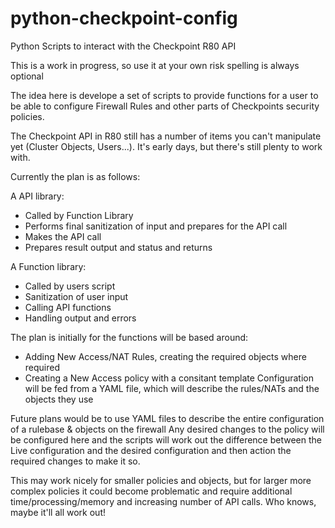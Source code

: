 # python-checkpoint-config
Python Scripts to interact with the Checkpoint R80 API

This is a work in progress, so use it at your own risk
spelling is always optional

The idea here is develope a set of scripts to provide functions for a user to be able to configure Firewall Rules and other parts of Checkpoints security policies.

The Checkpoint API in R80 still has a number of items you can't manipulate yet (Cluster Objects, Users...).
It's early days, but there's still plenty to work with.

Currently the plan is as follows:

A API library:
 - Called by Function Library
 - Performs final sanitization of input and prepares for the API call
 - Makes the API call
 - Prepares result output and status and returns

A Function library:
 - Called by users script
 - Sanitization of user input
 - Calling API functions
 - Handling output and errors

The plan is initially for the functions will be based around:
 - Adding New Access/NAT Rules, creating the required objects where required
 - Creating a New Access policy with a consitant template
Configuration will be fed from a YAML file, which will describe the rules/NATs and the objects they use

Future plans would be to use YAML files to describe the entire configuration of a rulebase & objects on the firewall
Any desired changes to the policy will be configured here and the scripts will work out the difference between the Live configuration and the desired configuration and then action the required changes to make it so.

This may work nicely for smaller policies and objects, but for larger more complex policies it could become problematic and require additional time/processing/memory and increasing number of API calls.
Who knows, maybe it'll all work out!

